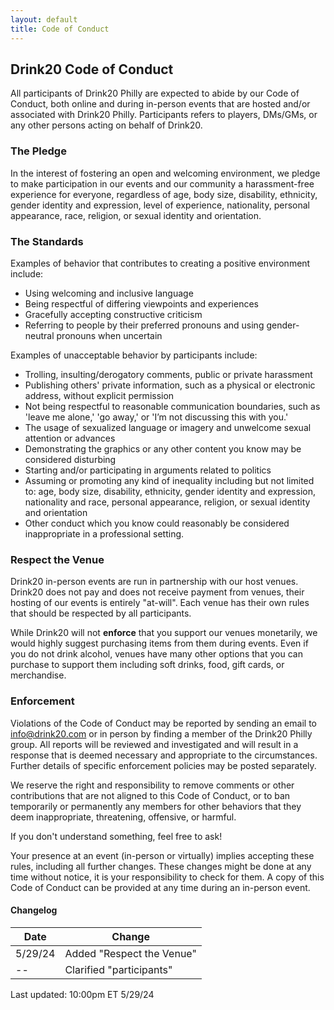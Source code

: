 ```yaml
---
layout: default
title: Code of Conduct
---
```


## Drink20 Code of Conduct

All participants of Drink20 Philly are expected to abide by our Code of Conduct, both online and during in-person events that are hosted and/or associated with Drink20 Philly. Participants refers to players, DMs/GMs, or any other persons acting on behalf of Drink20.

### The Pledge

In the interest of fostering an open and welcoming environment, we pledge to make participation in our events and our community a harassment-free experience for everyone, regardless of age, body size, disability, ethnicity, gender identity and expression, level of experience, nationality, personal appearance, race, religion, or sexual identity and orientation.

### The Standards

Examples of behavior that contributes to creating a positive environment include:

* Using welcoming and inclusive language
* Being respectful of differing viewpoints and experiences
* Gracefully accepting constructive criticism
* Referring to people by their preferred pronouns and using gender-neutral pronouns when uncertain

Examples of unacceptable behavior by participants include:

* Trolling, insulting/derogatory comments, public or private harassment
* Publishing others' private information, such as a physical or electronic address, without explicit permission
* Not being respectful to reasonable communication boundaries, such as 'leave me alone,' 'go away,' or 'I’m not discussing this with you.'
* The usage of sexualized language or imagery and unwelcome sexual attention or advances
* Demonstrating the graphics or any other content you know may be considered disturbing
* Starting and/or participating in arguments related to politics
* Assuming or promoting any kind of inequality including but not limited to: age, body size, disability, ethnicity, gender identity and expression, nationality and race, personal appearance, religion, or sexual identity and orientation
* Other conduct which you know could reasonably be considered inappropriate in a professional setting.

### Respect the Venue

Drink20 in-person events are run in partnership with our host venues. Drink20 does not pay and does not receive payment from venues, their hosting of our events is entirely "at-will". Each venue has their own rules that should be respected by all participants.

While Drink20 will not **enforce** that you support our venues monetarily, we would highly suggest purchasing items from them during events. Even if you do not drink alcohol, venues have many other options that you can purchase to support them including soft drinks, food, gift cards, or merchandise.

### Enforcement

Violations of the Code of Conduct may be reported by sending an email to [info@drink20.com](mailto:info@drink20.com?subject=[Code%20Of%20Conduct]%20Email%20From%20Website) or in person by finding a member of the Drink20 Philly group. All reports will be reviewed and investigated and will result in a response that is deemed necessary and appropriate to the circumstances. Further details of specific enforcement policies may be posted separately.

We reserve the right and responsibility to remove comments or other contributions that are not aligned to this Code of Conduct, or to ban temporarily or permanently any members for other behaviors that they deem inappropriate, threatening, offensive, or harmful.

If you don't understand something, feel free to ask!

Your presence at an event (in-person or virtually) implies accepting these rules, including all further changes. These changes might be done at any time without notice, it is your responsibility to check for them. A copy of this Code of Conduct can be provided at any time during an in-person event.

#### Changelog

| Date          | Change    |
| -----------   | ----------- |
| 5/29/24       | Added "Respect the Venue"     |
| --            | Clarified "participants"      |

Last updated: 10:00pm ET 5/29/24
